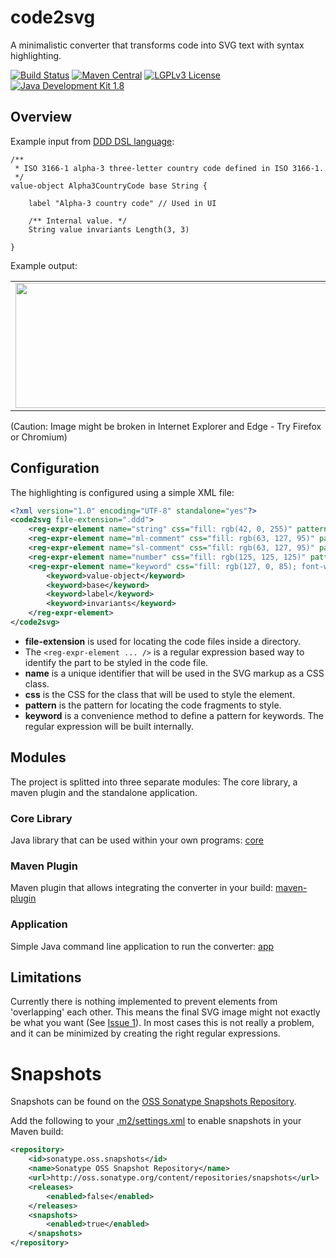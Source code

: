 # code2svg
A minimalistic converter that transforms code into SVG text with syntax highlighting.

[![Build Status](https://fuin-org.ci.cloudbees.com/job/code2svg/badge/icon)](https://fuin-org.ci.cloudbees.com/job/code2svg/)
[![Maven Central](https://maven-badges.herokuapp.com/maven-central/org.fuin/code2svg/badge.svg)](https://maven-badges.herokuapp.com/maven-central/org.fuin/code2svg/)
[![LGPLv3 License](http://img.shields.io/badge/license-LGPLv3-blue.svg)](https://www.gnu.org/licenses/lgpl.html)
[![Java Development Kit 1.8](https://img.shields.io/badge/JDK-1.8-green.svg)](http://www.oracle.com/technetwork/java/javase/downloads/jdk8-downloads-2133151.html)

## Overview
Example input from [DDD DSL language](https://github.com/fuinorg/org.fuin.dsl.ddd):
```
/**
 * ISO 3166-1 alpha-3 three-letter country code defined in ISO 3166-1.
 */
value-object Alpha3CountryCode base String {
    
    label "Alpha-3 country code" // Used in UI
    
    /** Internal value. */
    String value invariants Length(3, 3)
    
}
```
Example output:
<table><tr><td><img src="https://cdn.rawgit.com/fuinorg/code2svg/cc1d9c65/example.ddd.svg" width="880" height="200"></td></tr></table>
(Caution: Image might be broken in Internet Explorer and Edge - Try Firefox or Chromium)


## Configuration

The highlighting is configured using a simple XML file:
```xml
<?xml version="1.0" encoding="UTF-8" standalone="yes"?>
<code2svg file-extension=".ddd">
	<reg-expr-element name="string" css="fill: rgb(42, 0, 255)" pattern="&quot;.*?&quot;" />
	<reg-expr-element name="ml-comment" css="fill: rgb(63, 127, 95)" pattern="/\*(.|[\r\n])*?\*/" />
	<reg-expr-element name="sl-comment" css="fill: rgb(63, 127, 95)" pattern="(?m)//.*$" />
	<reg-expr-element name="number" css="fill: rgb(125, 125, 125)" pattern="(\b([\d]+(\.[\d]+)?|0x[a-f0-9]+)\b)(?=([^&quot;\\]*(\\.|&quot;([^&quot;\\]*\\.)*[^&quot;\\]*&quot;))*[^&quot;]*$)" />
	<reg-expr-element name="keyword" css="fill: rgb(127, 0, 85); font-weight: bold">
		<keyword>value-object</keyword>
		<keyword>base</keyword>
		<keyword>label</keyword>
		<keyword>invariants</keyword>
	</reg-expr-element>
</code2svg>
```
- **file-extension** is used for locating the code files inside a directory.
- The ``<reg-expr-element ... />`` is a regular expression based way to identify the part to be styled in the code file.
- **name** is a unique identifier that will be used in the SVG markup as a CSS class.
- **css** is the CSS  for the class that will be used to style the element.
- **pattern** is the pattern for locating the code fragments to style.
- **keyword** is a convenience method to define a pattern for keywords. The regular expression will be built internally.

## Modules
The project is splitted into three separate modules: The core library, a maven plugin and the standalone application.

### Core Library
Java library that can be used within your own programs: [core](core)

### Maven Plugin
Maven plugin that allows integrating the converter in your build: [maven-plugin](maven-plugin)

### Application
Simple Java command line application to run the converter: [app](app)

## Limitations
Currently there is nothing implemented to prevent elements from 'overlapping' each other. 
This means the final SVG image might not exactly be what you want (See [Issue 1](https://github.com/fuinorg/code2svg/issues/1)).
In most cases this is not really a problem, and it can be minimized by creating the right regular expressions.

Snapshots
=========

Snapshots can be found on the [OSS Sonatype Snapshots Repository](http://oss.sonatype.org/content/repositories/snapshots/org/fuin "Snapshot Repository"). 

Add the following to your [.m2/settings.xml](http://maven.apache.org/ref/3.2.1/maven-settings/settings.html "Reference configuration") to enable snapshots in your Maven build:

```xml
<repository>
    <id>sonatype.oss.snapshots</id>
    <name>Sonatype OSS Snapshot Repository</name>
    <url>http://oss.sonatype.org/content/repositories/snapshots</url>
    <releases>
        <enabled>false</enabled>
    </releases>
    <snapshots>
        <enabled>true</enabled>
    </snapshots>
</repository>
```
